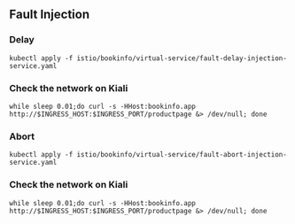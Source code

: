 ## Fault Injection

### Delay

```shell
kubectl apply -f istio/bookinfo/virtual-service/fault-delay-injection-service.yaml
```

### Check the network on Kiali

```shell
while sleep 0.01;do curl -s -HHost:bookinfo.app http://$INGRESS_HOST:$INGRESS_PORT/productpage &> /dev/null; done
```

### Abort

```shell
kubectl apply -f istio/bookinfo/virtual-service/fault-abort-injection-service.yaml
```

### Check the network on Kiali

```shell
while sleep 0.01;do curl -s -HHost:bookinfo.app http://$INGRESS_HOST:$INGRESS_PORT/productpage &> /dev/null; done
```
